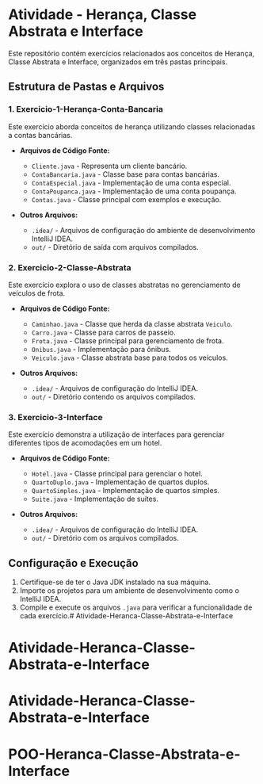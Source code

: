 
# Atividade - Herança, Classe Abstrata e Interface

Este repositório contém exercícios relacionados aos conceitos de Herança, Classe Abstrata e Interface, organizados em três pastas principais.

## Estrutura de Pastas e Arquivos

### 1. Exercicio-1-Herança-Conta-Bancaria
Este exercício aborda conceitos de herança utilizando classes relacionadas a contas bancárias.

- **Arquivos de Código Fonte:**
  - `Cliente.java` - Representa um cliente bancário.
  - `ContaBancaria.java` - Classe base para contas bancárias.
  - `ContaEspecial.java` - Implementação de uma conta especial.
  - `ContaPoupanca.java` - Implementação de uma conta poupança.
  - `Contas.java` - Classe principal com exemplos e execução.

- **Outros Arquivos:**
  - `.idea/` - Arquivos de configuração do ambiente de desenvolvimento IntelliJ IDEA.
  - `out/` - Diretório de saída com arquivos compilados.

### 2. Exercicio-2-Classe-Abstrata
Este exercício explora o uso de classes abstratas no gerenciamento de veículos de frota.

- **Arquivos de Código Fonte:**
  - `Caminhao.java` - Classe que herda da classe abstrata `Veiculo`.
  - `Carro.java` - Classe para carros de passeio.
  - `Frota.java` - Classe principal para gerenciamento de frota.
  - `Onibus.java` - Implementação para ônibus.
  - `Veiculo.java` - Classe abstrata base para todos os veículos.

- **Outros Arquivos:**
  - `.idea/` - Arquivos de configuração do IntelliJ IDEA.
  - `out/` - Diretório contendo os arquivos compilados.

### 3. Exercicio-3-Interface
Este exercício demonstra a utilização de interfaces para gerenciar diferentes tipos de acomodações em um hotel.

- **Arquivos de Código Fonte:**
  - `Hotel.java` - Classe principal para gerenciar o hotel.
  - `QuartoDuplo.java` - Implementação de quartos duplos.
  - `QuartoSimples.java` - Implementação de quartos simples.
  - `Suite.java` - Implementação de suítes.

- **Outros Arquivos:**
  - `.idea/` - Arquivos de configuração do IntelliJ IDEA.
  - `out/` - Diretório com os arquivos compilados.

## Configuração e Execução
1. Certifique-se de ter o Java JDK instalado na sua máquina.
2. Importe os projetos para um ambiente de desenvolvimento como o IntelliJ IDEA.
3. Compile e execute os arquivos `.java` para verificar a funcionalidade de cada exercício.# Atividade-Heranca-Classe-Abstrata-e-Interface
# Atividade-Heranca-Classe-Abstrata-e-Interface
# Atividade-Heranca-Classe-Abstrata-e-Interface
# POO-Heranca-Classe-Abstrata-e-Interface
